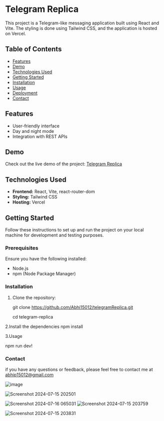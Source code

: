 # Telegram Replica

This project is a Telegram-like messaging application built using React and Vite. The styling is done using Tailwind CSS, and the application is hosted on Vercel.

## Table of Contents

- [Features](#features)
- [Demo](#demo)
- [Technologies Used](#technologies-used)
- [Getting Started](#getting-started)
- [Installation](#installation)
- [Usage](#usage)
- [Deployment](#deployment)
- [Contact](#contact)

## Features


- User-friendly interface
- Day and night mode
- Integration with REST APIs

## Demo

Check out the live demo of the project: [Telegram Replica](https://telegram-replica-flax.vercel.app/)

## Technologies Used

- **Frontend:** React, Vite, react-router-dom
- **Styling:** Tailwind CSS
- **Hosting:** Vercel

## Getting Started

Follow these instructions to set up and run the project on your local machine for development and testing purposes.

### Prerequisites

Ensure you have the following installed:

- Node.js
- npm (Node Package Manager) 

### Installation

1. Clone the repository:

   git clone https://github.com/Abhi15012/telegramReplica.git

   cd telegram-replica
  
2.Install the dependencies
   npm install

3.Usage

  npm run dev!


### Contact 
if you have any questions or feedback, please feel free to contact me at abhip15012@gmail.com


 ![image](https://github.com/user-attachments/assets/3d5583bb-5a5e-4b73-acf0-a70cdd3d11c1)

![Screenshot 2024-07-15 202501](https://github.com/user-attachments/assets/1f82e858-48bd-4f22-b3b6-07b0fad71d15)

![Screenshot 2024-07-16 065031](https://github.com/user-attachments/assets/9aabae48-75ce-4ebe-ac37-0d3a17272e70)
![Screenshot 2024-07-15 203759](https://github.com/user-attachments/assets/6776e624-4a61-47ab-b899-3bb99caa3272)

![Screenshot 2024-07-15 203831](https://github.com/user-attachments/assets/81886b13-539a-49ab-9606-8c68f92f3262)



   
